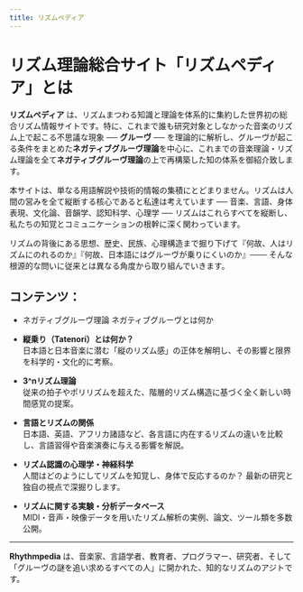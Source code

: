 ```yaml
---
title: リズムペディア
---
```

# リズム理論総合サイト「リズムペディア」とは

**リズムペディア** は、リズムまつわる知識と理論を体系的に集約した世界初の総合リズム情報サイトです。特に、これまで誰も研究対象としなかった音楽のリズム上で起こる不思議な現象 ── **グルーヴ** ── を理論的に解析し、グルーヴが起こる条件をまとめた**ネガティブグルーヴ理論**を中心に、これまでの音楽理論・リズム理論を全て**ネガティブグルーヴ理論**の上で再構築した知の体系を御紹介致します。

本サイトは、単なる用語解説や技術的情報の集積にとどまりません。リズムは人間の営みを全て縦断する核心であると私達は考えています ── 音楽、言語、身体表現、文化論、音韻学、認知科学、心理学 ── リズムはこれらすべてを縦断し、私たちの知覚とコミュニケーションの根幹に深く関わっています。

リズムの背後にある思想、歴史、民族、心理構造まで掘り下げて『何故、人はリズムにのれるのか』『何故、日本語にはグルーヴが乗りにくいのか』─── そんな根源的な問いに従来とは異なる角度から取り組んでいきます。

## コンテンツ：

- ネガティブグルーヴ理論
    ネガティブグルーヴとは何か
    
- **縦乗り（Tatenori）とは何か？**  
    日本語と日本音楽に潜む「縦のリズム感」の正体を解明し、その影響と限界を科学的・文化的に考察。
    
- **3^nリズム理論**  
    従来の拍子やポリリズムを超えた、階層的リズム構造に基づく全く新しい時間感覚の提案。
    
- **言語とリズムの関係**  
    日本語、英語、アフリカ諸語など、各言語に内在するリズムの違いを比較し、言語習得や音楽演奏に与える影響を解説。
    
- **リズム認識の心理学・神経科学**  
    人間はどのようにしてリズムを知覚し、身体で反応するのか？ 最新の研究と独自の視点で深掘りします。
    
- **リズムに関する実験・分析データベース**  
    MIDI・音声・映像データを用いたリズム解析の実例、論文、ツール類を多数公開。
    

---

**Rhythmpedia** は、音楽家、言語学者、教育者、プログラマー、研究者、そして「グルーヴの謎を追い求めるすべての人」に開かれた、知的なリズムのアジトです。

